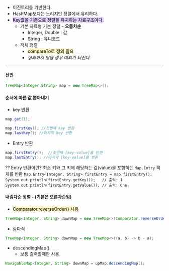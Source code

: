 - 이진트리를 기반한다.
- HashMap보다는 느리지만 정렬에서 유리하다.
- <mark style="background: #D2B3FFA6;"> Key값을 기준으로 정렬을 유지하는 자료구조이다.</mark>
	- 기본 자료형 기본 정렬 - **오름차순**
		- Integer, Double : 값
		- String : 유니코드
	- 객체 정렬
		- <mark style="background: #FFF3A3A6;">compareTo로 정의 필요</mark>
		- *정의하지 않을 경우 예외가 터진다.*
---
#### 선언
```java
TreeMap<Integer,String> map = new TreeMap<>();
```

#### 순서에 따른 값 뽑아내기
- key 반환
```java
map.get(1);

map.firstKey(); //첫번째 key 반환
map.lastKey(); //마지막 key 반환
```

- Entry 반환
```java
map.firstEntry();  //첫번째 [key-value]를 반환
map.lastEntry(); //마지막 [key-value]를 반환
```
⁇ Entry 반환이란? 최소 키와 그 키에 해당하는 값(value)을 포함하는 `Map.Entry` 객체를 반환
`Map.Entry<Integer, String> firstEntry = map.firstEntry();`
`System.out.println(firstEntry.getKey());   // 출력: 1`
`System.out.println(firstEntry.getValue()); // 출력: One`

#### 내림차순 정렬 - (기본은 오른차순임)
- <mark style="background: #FFF3A3A6;">Comparator.reverseOrder() 사용</mark>
```java
TreeMap<Integer, String> downMap = new TreeMap<>(Comparator.reverseOrder());
```
- 람다식
```java
TreeMap<Integer, String> downMap = new TreeMap<>((a, b) -> b - a);
```

- descendingMap()
	- 보통 출력할때만 사용.
```java
NavigableMap<Integer, String> downMap = upMap.descendingMap();
```
